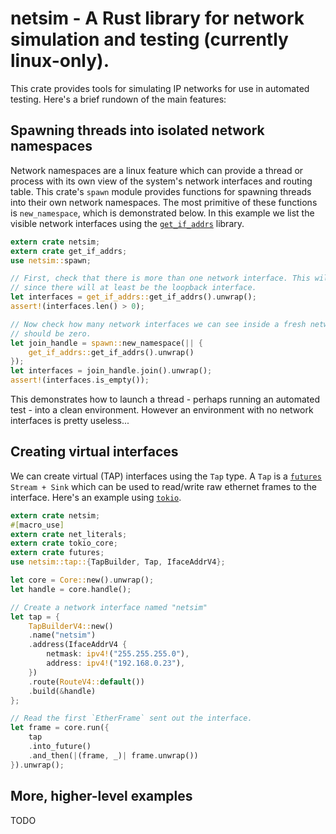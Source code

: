 # netsim - A Rust library for network simulation and testing (currently linux-only).

This crate provides tools for simulating IP networks for use in automated
testing. Here's a brief rundown of the main features:

## Spawning threads into isolated network namespaces

Network namespaces are a linux feature which can provide a thread or process with its own
view of the system's network interfaces and routing table. This crate's `spawn` module
provides functions for spawning threads into their own network namespaces. The most primitive
of these functions is `new_namespace`, which is demonstrated below. In this example we list the
visible network interfaces using the [`get_if_addrs`](https://crates.io/crates/get_if_addrs)
library.

```rust
extern crate netsim;
extern crate get_if_addrs;
use netsim::spawn;

// First, check that there is more than one network interface. This will generally be true
// since there will at least be the loopback interface.
let interfaces = get_if_addrs::get_if_addrs().unwrap();
assert!(interfaces.len() > 0);

// Now check how many network interfaces we can see inside a fresh network namespace. There
// should be zero.
let join_handle = spawn::new_namespace(|| {
    get_if_addrs::get_if_addrs().unwrap()
});
let interfaces = join_handle.join().unwrap();
assert!(interfaces.is_empty());
```

This demonstrates how to launch a thread - perhaps running an automated test -
into a clean environment. However an environment with no network interfaces is
pretty useless...

## Creating virtual interfaces

We can create virtual (TAP) interfaces using the `Tap` type. A `Tap` is a
[`futures`](https://crates.io/crates/futures) `Stream + Sink` which can be used
to read/write raw ethernet frames to the interface. Here's an example using
[`tokio`](https://crates.io/crates/tokio-core).

```rust
extern crate netsim;
#[macro_use]
extern crate net_literals;
extern crate tokio_core;
extern crate futures;
use netsim::tap::{TapBuilder, Tap, IfaceAddrV4};

let core = Core::new().unwrap();
let handle = core.handle();

// Create a network interface named "netsim"
let tap = {
    TapBuilderV4::new()
    .name("netsim")
    .address(IfaceAddrV4 {
        netmask: ipv4!("255.255.255.0"),
        address: ipv4!("192.168.0.23"),
    })
    .route(RouteV4::default())
    .build(&handle)
};

// Read the first `EtherFrame` sent out the interface.
let frame = core.run({
    tap
    .into_future()
    .and_then(|(frame, _)| frame.unwrap())
}).unwrap();
```

## More, higher-level examples

TODO

